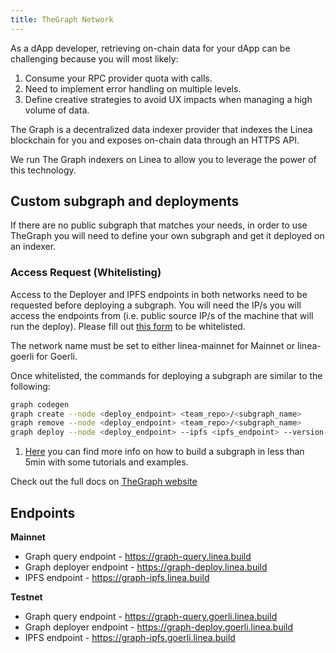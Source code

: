 ```yaml
---
title: TheGraph Network
---
```


As a dApp developer, retrieving on-chain data for your dApp can be challenging because you will most likely:

1. Consume your RPC provider quota with calls.
2. Need to implement error handling on multiple levels.
3. Define creative strategies to avoid UX impacts when managing a high volume of data.

The Graph is a decentralized data indexer provider that indexes the Linea blockchain for you and exposes on-chain data through an HTTPS API.

We run The Graph indexers on Linea to allow you to leverage the power of this technology.

## Custom subgraph and deployments

If there are no public subgraph that matches your needs, in order to use TheGraph you will need to define your own subgraph and get it deployed on an indexer.

### Access Request (Whitelisting)

Access to the Deployer and IPFS endpoints in both networks need to be requested before deploying a subgraph. You will need the IP/s you will access the endpoints from (i.e. public source IP/s of the machine that will run the deploy). Please fill out [this form](https://forms.gle/JcxhCwAToNgMSbrk9) to be whitelisted.

The network name must be set to either linea-mainnet for Mainnet or linea-goerli for Goerli.

Once whitelisted, the commands for deploying a subgraph are similar to the following:

```bash
graph codegen
graph create --node <deploy_endpoint> <team_repo>/<subgraph_name>
graph remove --node <deploy_endpoint> <team_repo>/<subgraph_name>
graph deploy --node <deploy_endpoint> --ipfs <ipfs_endpoint> --version-label <subgraph_version_label> <team_repo>/<subgraph_name>
```

1. [Here](https://thegraph.com/docs/en/developing/creating-a-subgraph/) you can find more info on how to build a subgraph in less than 5min with some tutorials and examples.

Check out the full docs on [TheGraph website](https://thegraph.com/docs/en/)

## Endpoints

**Mainnet**

- Graph query endpoint - https://graph-query.linea.build
- Graph deployer endpoint - https://graph-deploy.linea.build
- IPFS endpoint - https://graph-ipfs.linea.build

**Testnet**

- Graph query endpoint - https://graph-query.goerli.linea.build
- Graph deployer endpoint - https://graph-deploy.goerli.linea.build
- IPFS endpoint - https://graph-ipfs.goerli.linea.build